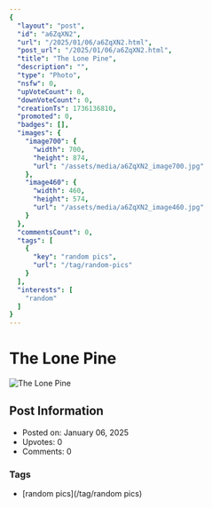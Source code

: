 ```yaml
---
{
  "layout": "post",
  "id": "a6ZqXN2",
  "url": "/2025/01/06/a6ZqXN2.html",
  "post_url": "/2025/01/06/a6ZqXN2.html",
  "title": "The Lone Pine",
  "description": "",
  "type": "Photo",
  "nsfw": 0,
  "upVoteCount": 0,
  "downVoteCount": 0,
  "creationTs": 1736136810,
  "promoted": 0,
  "badges": [],
  "images": {
    "image700": {
      "width": 700,
      "height": 874,
      "url": "/assets/media/a6ZqXN2_image700.jpg"
    },
    "image460": {
      "width": 460,
      "height": 574,
      "url": "/assets/media/a6ZqXN2_image460.jpg"
    }
  },
  "commentsCount": 0,
  "tags": [
    {
      "key": "random pics",
      "url": "/tag/random-pics"
    }
  ],
  "interests": [
    "random"
  ]
}
---
```


# The Lone Pine

![The Lone Pine](/assets/media/a6ZqXN2_image700.jpg)

## Post Information

- Posted on: January 06, 2025
- Upvotes: 0
- Comments: 0

### Tags

- [random pics](/tag/random pics)
